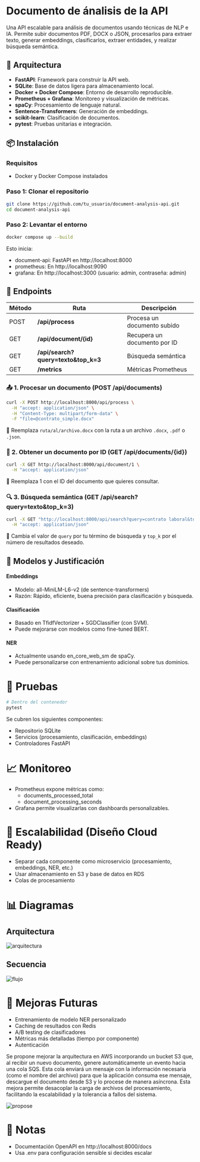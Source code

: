 # Documento de ánalisis de la API

Una API escalable para análisis de documentos usando técnicas de NLP e IA. Permite subir documentos PDF, DOCX o JSON, procesarlos para extraer texto, generar embeddings, clasificarlos, extraer entidades, y realizar búsqueda semántica.

## 🧱 Arquitectura

- **FastAPI**: Framework para construir la API web.
- **SQLite**: Base de datos ligera para almacenamiento local.
- **Docker + Docker Compose**: Entorno de desarrollo reproducible.
- **Prometheus + Grafana**: Monitoreo y visualización de métricas.
- **spaCy**: Procesamiento de lenguaje natural.
- **Sentence-Transformers**: Generación de embeddings.
- **scikit-learn**: Clasificación de documentos.
- **pytest**: Pruebas unitarias e integración.

## 📦 Instalación

### Requisitos

- Docker y Docker Compose instalados

### Paso 1: Clonar el repositorio

```bash
git clone https://github.com/tu_usuario/document-analysis-api.git
cd document-analysis-api
```

### Paso 2: Levantar el entorno
```bash
docker compose up --build
```
Esto inicia:

- document-api: FastAPI en http://localhost:8000
- prometheus: En http://localhost:9090
- grafana: En http://localhost:3000 (usuario: admin, contraseña: admin)

## 🚀 Endpoints
| Método   | Ruta                               | Descripción |
|----------|------------------------------------|-------------|
| POST  | **/api/process**                  | Procesa un documento subido  |
| GET  | **/api/document/{id}**             | Recupera un documento por ID  |
| GET  | **/api/search?query=texto&top_k=3** | Búsqueda semántica  |
| GET  | **/metrics**                       | Métricas Prometheus |
		
### 📤 1. Procesar un documento (POST /api/documents)
```bash
curl -X POST http://localhost:8000/api/process \
  -H "accept: application/json" \
  -H "Content-Type: multipart/form-data" \
  -F "file=@contrato_simple.docx"
```
🔁 Reemplaza `ruta/al/archivo.docx` con la ruta a un archivo `.docx`, `.pdf` o `.json`.

### 📄 2. Obtener un documento por ID (GET /api/documents/{id})
```bash
curl -X GET http://localhost:8000/api/document/1 \
  -H "accept: application/json"
```
🔁 Reemplaza 1 con el ID del documento que quieres consultar.

### 🔍 3. Búsqueda semántica (GET /api/search?query=texto&top_k=3)
```bash
curl -X GET "http://localhost:8000/api/search?query=contrato laboral&top_k=3" \
  -H "accept: application/json"
```
🔁 Cambia el valor de `query` por tu término de búsqueda y `top_k` por el número de resultados deseado.

## 🧠 Modelos y Justificación
#### Embeddings
- Modelo: all-MiniLM-L6-v2 (de sentence-transformers)
- Razón: Rápido, eficiente, buena precisión para clasificación y búsqueda.

#### Clasificación
- Basado en TfidfVectorizer + SGDClassifier (con SVM). 
- Puede mejorarse con modelos como fine-tuned BERT.

#### NER
- Actualmente usando en_core_web_sm de spaCy. 
- Puede personalizarse con entrenamiento adicional sobre tus dominios.

# 🔬 Pruebas
```bash
# Dentro del contenedor
pytest
```

Se cubren los siguientes componentes:

- Repositorio SQLite 
- Servicios (procesamiento, clasificación, embeddings)
- Controladores FastAPI

# 📈 Monitoreo
- Prometheus expone métricas como:
  - documents_processed_total 
  - document_processing_seconds
- Grafana permite visualizarlas con dashboards personalizables.

# 📐 Escalabilidad (Diseño Cloud Ready)
- Separar cada componente como microservicio (procesamiento, embeddings, NER, etc.)
- Usar almacenamiento en S3 y base de datos en RDS 
- Colas de procesamiento 

# 📊 Diagramas 
## Arquitectura 
![arquitectura](./diagrams/aura.excalidraw.png)
## Secuencia
![flujo](./diagrams/process_document.png)

# 🧪 Mejoras Futuras
- Entrenamiento de modelo NER personalizado 
- Caching de resultados con Redis 
- A/B testing de clasificadores
- Métricas más detalladas (tiempo por componente)
- Autenticación

Se propone mejorar la arquitectura en AWS incorporando un bucket S3 que, 
al recibir un nuevo documento, genere automáticamente un evento hacia una 
cola SQS. Esta cola enviará un mensaje con la 
información necesaria (como el nombre del archivo) para que la aplicación consuma ese mensaje, descargue el documento desde S3 y lo procese de manera asíncrona. Esta mejora permite desacoplar la carga de archivos del procesamiento, facilitando la escalabilidad y la tolerancia a fallos del sistema.

![propose](./diagrams/aura_propose.excalidraw.png)

# 📝 Notas
- Documentación OpenAPI en http://localhost:8000/docs
- Usa .env para configuración sensible si decides escalar

